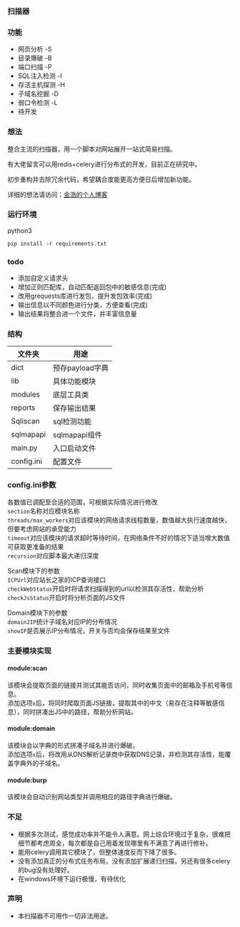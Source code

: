 ### 扫描器

### 功能

- 网页分析 -S
- 目录爆破 -B
- 端口扫描 -P
- SQL注入检测 -I
- 存活主机探测 -H
- 子域名挖掘 -D
- 弱口令检测 -L
- 待开发



### 想法

整合主流的扫描器，用一个脚本对网站展开一站式简易扫描。

有大佬留言可以用redis+celery进行分布式的开发，目前正在研究中。

初步重构并去除冗余代码，希望耦合度能更高方便日后增加新功能。

详细的想法请访问：[金浩的个人博客](https://www.keyboy.xyz/2019/10/29/%E5%85%B3%E4%BA%8E%E4%B8%AA%E4%BA%BA%E7%BC%96%E5%86%99%E7%9A%84web%E6%89%AB%E6%8F%8F%E5%99%A8%E6%A6%82%E8%BF%B0/)



### 运行环境

python3

`pip install -r requirements.txt`


### todo
- 添加自定义请求头
- 增加正则匹配库，自动匹配返回包中的敏感信息(完成)
- 改用grequests库进行发包，提升发包效率(完成)
- 输出信息以不同颜色进行分类，方便查看(完成)
- 输出结果将整合进一个文件，并丰富信息量


### 结构
文件夹 | 用途
--- | ---
dict | 预存payload字典
lib | 具体功能模块
modules | 底层工具类
reports | 保存输出结果
Sqliscan | sql检测功能
sqlmapapi | sqlmapapi组件
main.py | 入口启动文件
config.ini | 配置文件

### config.ini参数
各数值已调配至合适的范围，可根据实际情况进行修改  
`section`名称对应模块名称  
`threads/max_workers`对应该模块的网络请求线程数量，数值越大执行速度越快，但要考虑网站的承受能力  
`timeout`对应该模块的请求超时等待时间，在网络条件不好的情况下适当增大数值可获取更准备的结果  
`recursion`对应脚本最大递归深度  

Scan模块下的参数  
`ICPUrl`对应站长之家的ICP查询接口  
`checkWebStatus`开启时将请求扫描得到的url以检测其存活性，帮助分析  
`checkJsStatus`开启时将分析页面的JS文件  

Domain模块下的参数  
`domain2IP`统计子域名对应IP的分布情况  
`showIP`是否展示IP分布情况，开关与否均会保存结果至文件  

### 主要模块实现
#### module:scan  
该模块会提取页面的链接并测试其能否访问，同时收集页面中的邮箱及手机号等信息。  
添加选项`x`后，将同时爬取页面JS链接，提取其中的中文（易存在注释等敏感信息），同时拼凑出JS中的路径，帮助分析网站。  

#### module:domain  
该模块会以字典的形式拼凑子域名并进行爆破。  
添加选项`x`后，将改用从DNS解析记录商中获取DNS记录，并检测其存活性，能覆盖字典外的子域名。  

#### module:burp
该模块会自动识别网站类型并调用相应的路径字典进行爆破。  


### 不足

- 根据多次测试，感觉成功率并不能令人满意。网上综合环境过于复杂，很难把细节都考虑周全，每次都是自己用着发现哪里有不满意了再进行修补。
- 能用celery调用其它模块了，但整体速度反而下降了很多。
- 没有添加真正的分布式任务布局，没有添加扩展递归扫描，另还有很多celery的bug没有处理好。
- 在windows环境下运行极慢，有待优化



### 声明

- 本扫描器不可用作一切非法用途。